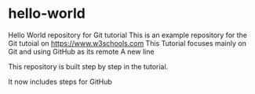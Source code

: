 # hello-world
Hello World repository for Git tutorial
This is an example repository for the Git tutoial on https://www.w3schools.com
This Tutorial focuses mainly on Git and using GitHub as its remote
A new line

This repository is built step by step in the tutorial.

It now includes steps for GitHub
